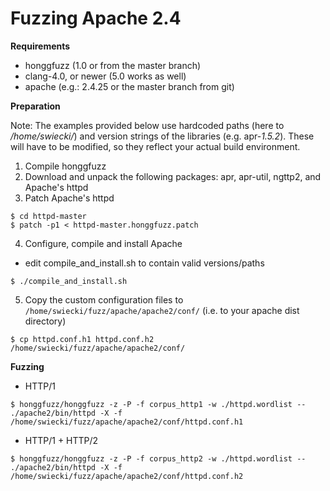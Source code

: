 # Fuzzing Apache 2.4 #

**Requirements**

  * honggfuzz (1.0 or from the master branch)
  * clang-4.0, or newer (5.0 works as well)
  * apache (e.g.: 2.4.25 or the master branch from git)

**Preparation**

Note: The examples provided below use hardcoded paths (here to _/home/swiecki/_) and
version strings of the libraries (e.g. apr-_1.5.2_). These will have to be modified, so they reflect your actual build environment.

1. Compile honggfuzz
2. Download and unpack the following packages: apr, apr-util, ngttp2, and Apache's httpd
3. Patch Apache's httpd
 ```
$ cd httpd-master
$ patch -p1 < httpd-master.honggfuzz.patch
 ```
4. Configure, compile and install Apache
  * edit compile_and_install.sh to contain valid versions/paths
 ```
$ ./compile_and_install.sh
 ```

5. Copy the custom configuration files to ```/home/swiecki/fuzz/apache/apache2/conf/``` (i.e. to your apache dist directory)

 ```
$ cp httpd.conf.h1 httpd.conf.h2 /home/swiecki/fuzz/apache/apache2/conf/
 ```

**Fuzzing**

  * HTTP/1

 ```
$ honggfuzz/honggfuzz -z -P -f corpus_http1 -w ./httpd.wordlist -- ./apache2/bin/httpd -X -f  /home/swiecki/fuzz/apache/apache2/conf/httpd.conf.h1
 ```

  * HTTP/1 + HTTP/2

```
$ honggfuzz/honggfuzz -z -P -f corpus_http2 -w ./httpd.wordlist -- ./apache2/bin/httpd -X -f /home/swiecki/fuzz/apache/apache2/conf/httpd.conf.h2
```

